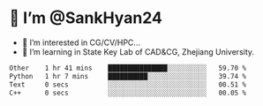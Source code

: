 # 👋 I’m @SankHyan24

- 👀 I’m interested in CG/CV/HPC...
- 🌱 I’m learning in State Key Lab of CAD&CG, Zhejiang University.

<!---
SankHyan24/SankHyan24 is a ✨ special ✨ repository because its `README.md` (this file) appears on your GitHub profile.
You can click the Preview link to take a look at your changes.
--->
<!--START_SECTION:waka-->

```txt
Other    1 hr 41 mins    ███████████████░░░░░░░░░░   59.70 %
Python   1 hr 7 mins     ██████████░░░░░░░░░░░░░░░   39.74 %
Text     0 secs          ░░░░░░░░░░░░░░░░░░░░░░░░░   00.51 %
C++      0 secs          ░░░░░░░░░░░░░░░░░░░░░░░░░   00.05 %
```

<!--END_SECTION:waka-->
